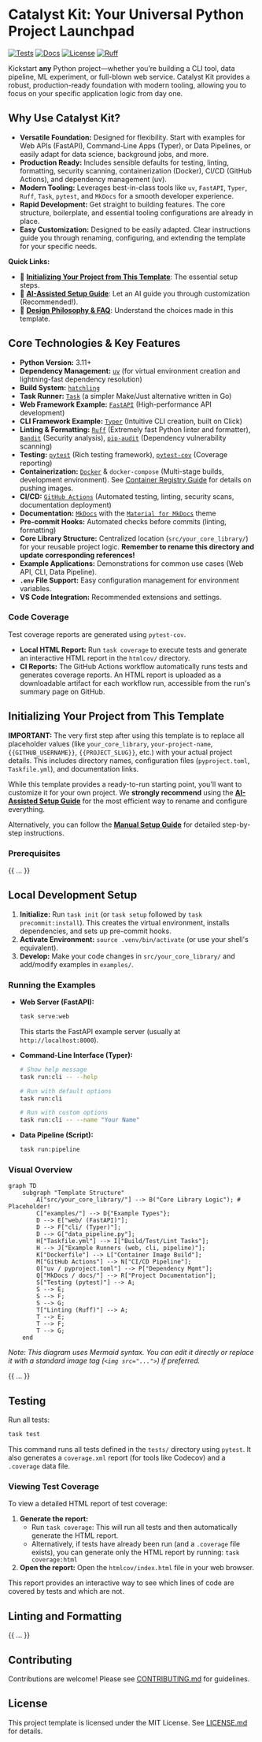 # Catalyst Kit: Your Universal Python Project Launchpad

[![Tests](https://github.com/{{GITHUB_USERNAME}}/{{PROJECT_SLUG}}/actions/workflows/ci.yml/badge.svg)](https://github.com/{{GITHUB_USERNAME}}/{{PROJECT_SLUG}}/actions/workflows/ci.yml)
[![Docs](https://github.com/{{GITHUB_USERNAME}}/{{PROJECT_SLUG}}/actions/workflows/docs.yml/badge.svg)](https://{{GITHUB_USERNAME}}.github.io/{{PROJECT_SLUG}}/)
[![License](https://img.shields.io/badge/License-MIT-blue.svg)](https://opensource.org/licenses/MIT)
[![Ruff](https://img.shields.io/endpoint?url=https://raw.githubusercontent.com/astral-sh/ruff/main/assets/badge/v2.json)](https://github.com/astral-sh/ruff)

Kickstart **any** Python project—whether you’re building a CLI tool, data pipeline, ML experiment, or full-blown web service. Catalyst Kit provides a robust, production-ready foundation with modern tooling, allowing you to focus on your specific application logic from day one.

## Why Use Catalyst Kit?

*   **Versatile Foundation:** Designed for flexibility. Start with examples for Web APIs (FastAPI), Command-Line Apps (Typer), or Data Pipelines, or easily adapt for data science, background jobs, and more.
*   **Production Ready:** Includes sensible defaults for testing, linting, formatting, security scanning, containerization (Docker), CI/CD (GitHub Actions), and dependency management (uv).
*   **Modern Tooling:** Leverages best-in-class tools like `uv`, `FastAPI`, `Typer`, `Ruff`, `Task`, `pytest`, and `MkDocs` for a smooth developer experience.
*   **Rapid Development:** Get straight to building features. The core structure, boilerplate, and essential tooling configurations are already in place.
*   **Easy Customization:** Designed to be easily adapted. Clear instructions guide you through renaming, configuring, and extending the template for your specific needs.

**Quick Links:**
*   🚀 **[Initializing Your Project from This Template](#initializing-your-project-from-this-template)**: The essential setup steps.
*   🤖 **[AI-Assisted Setup Guide](./docs/ai_assisted_setup.md)**: Let an AI guide you through customization (Recommended!).
*   🤔 **[Design Philosophy & FAQ](./docs/design_philosophy.md)**: Understand the choices made in this template.

## Core Technologies & Key Features

*   **Python Version:** 3.11+
*   **Dependency Management:** [`uv`](https://github.com/astral-sh/uv) (for virtual environment creation and lightning-fast dependency resolution)
*   **Build System:** [`hatchling`](https://hatch.pypa.io/latest/config/build/)
*   **Task Runner:** [`Task`](https://taskfile.dev/) (a simpler Make/Just alternative written in Go)
*   **Web Framework Example:** [`FastAPI`](https://fastapi.tiangolo.com/) (High-performance API development)
*   **CLI Framework Example:** [`Typer`](https://typer.tiangolo.com/) (Intuitive CLI creation, built on Click)
*   **Linting & Formatting:** [`Ruff`](https://github.com/astral-sh/ruff) (Extremely fast Python linter and formatter), [`Bandit`](https://bandit.readthedocs.io/en/latest/) (Security analysis), [`pip-audit`](https://pypi.org/project/pip-audit/) (Dependency vulnerability scanning)
*   **Testing:** [`pytest`](https://docs.pytest.org/) (Rich testing framework), [`pytest-cov`](https://pytest-cov.readthedocs.io/en/latest/) (Coverage reporting)
*   **Containerization:** [`Docker`](https://www.docker.com/) & `docker-compose` (Multi-stage builds, development environment). See [Container Registry Guide](./docs/guides/container_registry.md) for details on pushing images.
*   **CI/CD:** [`GitHub Actions`](https://github.com/features/actions) (Automated testing, linting, security scans, documentation deployment)
*   **Documentation:** [`MkDocs`](https://www.mkdocs.org/) with the [`Material for MkDocs`](https://squidfunk.github.io/mkdocs-material/) theme
*   **Pre-commit Hooks:** Automated checks before commits (linting, formatting)
*   **Core Library Structure:** Centralized location (`src/your_core_library/`) for your reusable project logic. **Remember to rename this directory and update corresponding references!**
*   **Example Applications:** Demonstrations for common use cases (Web API, CLI, Data Pipeline).
*   **`.env` File Support:** Easy configuration management for environment variables.
*   **VS Code Integration:** Recommended extensions and settings.

### Code Coverage

Test coverage reports are generated using `pytest-cov`.

*   **Local HTML Report:** Run `task coverage` to execute tests and generate an interactive HTML report in the `htmlcov/` directory.
*   **CI Reports:** The GitHub Actions workflow automatically runs tests and generates coverage reports. An HTML report is uploaded as a downloadable artifact for each workflow run, accessible from the run's summary page on GitHub.

## Initializing Your Project from This Template

**IMPORTANT:** The very first step after using this template is to replace all placeholder values (like `your_core_library`, `your-project-name`, `{{GITHUB_USERNAME}}`, `{{PROJECT_SLUG}}`, etc.) with your actual project details. This includes directory names, configuration files (`pyproject.toml`, `Taskfile.yml`), and documentation links.

While this template provides a ready-to-run starting point, you'll want to customize it for your own project. We **strongly recommend** using the **[AI-Assisted Setup Guide](./docs/ai_assisted_setup.md)** for the most efficient way to rename and configure everything.

Alternatively, you can follow the **[Manual Setup Guide](./docs/guides/manual_setup.md)** for detailed step-by-step instructions.

### Prerequisites
{{ ... }}
## Local Development Setup

1.  **Initialize:** Run `task init` (or `task setup` followed by `task precommit:install`). This creates the virtual environment, installs dependencies, and sets up pre-commit hooks.
2.  **Activate Environment:** `source .venv/bin/activate` (or use your shell's equivalent).
3.  **Develop:** Make your code changes in `src/your_core_library/` and add/modify examples in `examples/`.

### Running the Examples

*   **Web Server (FastAPI):**
    ```bash
    task serve:web
    ```
    This starts the FastAPI example server (usually at `http://localhost:8000`).

*   **Command-Line Interface (Typer):**
    ```bash
    # Show help message
    task run:cli -- --help

    # Run with default options
    task run:cli

    # Run with custom options
    task run:cli -- --name "Your Name"
    ```

*   **Data Pipeline (Script):**
    ```bash
    task run:pipeline
    ```

### Visual Overview

```mermaid
graph TD
    subgraph "Template Structure"
        A["src/your_core_library/"] --> B("Core Library Logic"); # Placeholder!
        C["examples/"] --> D{"Example Types"};
        D --> E["web/ (FastAPI)"];
        D --> F["cli/ (Typer)"];
        D --> G["data_pipeline.py"];
        H["Taskfile.yml"] --> I["Build/Test/Lint Tasks"];
        H --> J["Example Runners (web, cli, pipeline)"];
        K["Dockerfile"] --> L["Container Image Build"];
        M["GitHub Actions"] --> N["CI/CD Pipeline"];
        O["uv / pyproject.toml"] --> P["Dependency Mgmt"];
        Q["MkDocs / docs/"] --> R["Project Documentation"];
        S["Testing (pytest)"] --> A;
        S --> E;
        S --> F;
        S --> G;
        T["Linting (Ruff)"] --> A;
        T --> E;
        T --> F;
        T --> G;
    end
```
*Note: This diagram uses Mermaid syntax. You can edit it directly or replace it with a standard image tag (`<img src="...">`) if preferred.*

{{ ... }}

## Testing

Run all tests:
```bash
task test
```

This command runs all tests defined in the `tests/` directory using `pytest`. It also generates a `coverage.xml` report (for tools like Codecov) and a `.coverage` data file.

### Viewing Test Coverage

To view a detailed HTML report of test coverage:

1.  **Generate the report:**
    *   Run `task coverage`: This will run all tests and then automatically generate the HTML report.
    *   Alternatively, if tests have already been run (and a `.coverage` file exists), you can generate only the HTML report by running: `task coverage:html`
2.  **Open the report:**
    Open the `htmlcov/index.html` file in your web browser.

This report provides an interactive way to see which lines of code are covered by tests and which are not.

## Linting and Formatting
{{ ... }}

## Contributing

Contributions are welcome! Please see [CONTRIBUTING.md](./CONTRIBUTING.md) for guidelines.

## License

This project template is licensed under the MIT License. See [LICENSE.md](./LICENSE.md) for details.
